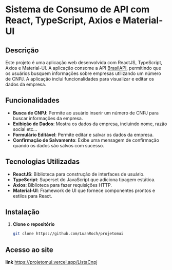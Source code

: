 # Sistema de Consumo de API com React, TypeScript, Axios e Material-UI

## Descrição

Este projeto é uma aplicação web desenvolvida com ReactJS, TypeScript, Axios e Material-UI. A aplicação consome a API [BrasilAPI](https://brasilapi.com.br/api/cnpj/v1/{cnpj}), permitindo que os usuários busquem informações sobre empresas utilizando um número de CNPJ. A aplicação inclui funcionalidades para visualizar e editar os dados da empresa.

## Funcionalidades

- **Busca de CNPJ**: Permite ao usuário inserir um número de CNPJ para buscar informações da empresa.
- **Exibição de Dados**: Mostra os dados da empresa, incluindo nome, razão social etc... 
- **Formulário Editável**: Permite editar e salvar os dados da empresa.
- **Confirmação de Salvamento**: Exibe uma mensagem de confirmação quando os dados são salvos com sucesso.


## Tecnologias Utilizadas

- **ReactJS**: Biblioteca para construção de interfaces de usuário.
- **TypeScript**: Superset do JavaScript que adiciona tipagem estática.
- **Axios**: Biblioteca para fazer requisições HTTP.
- **Material-UI**: Framework de UI que fornece componentes prontos e estilos para React.

## Instalação

1. **Clone o repositório**

   ```bash
   git clone https://github.com/LuanRoch/projetomui

## Acesso ao site

  **link** https://projetomui.vercel.app/ListaCnpj
